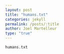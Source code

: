 ```yaml
---
layout: post
title: "humans.txt"
categories: jekyll
permalink: /posts/:title
author: Joel Martelleur
type: "true"
---
```


```
humans.txt

```
